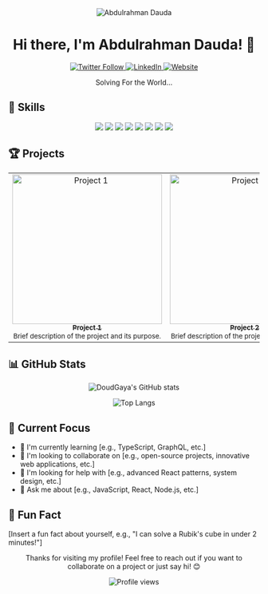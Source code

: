<div align="center">
  <img src="https://github.com/DoudGaya/DoudGaya/raw/main/assets/header.png" alt="Abdulrahman Dauda" />
</div>

<h1 align="center">Hi there, I'm Abdulrahman Dauda! 👋</h1>

<p align="center">
  <a href="https://twitter.com/your-twitter-handle" target="_blank">
    <img src="https://img.shields.io/twitter/follow/your-twitter-handle?style=social" alt="Twitter Follow" />
  </a>
  <a href="https://www.linkedin.com/in/your-linkedin-profile" target="_blank">
    <img src="https://img.shields.io/badge/-LinkedIn-black.svg?style=flat-square&logo=linkedin&colorB=555" alt="LinkedIn" />
  </a>
  <a href="https://your-website.com" target="_blank">
    <img src="https://img.shields.io/badge/Website-FF4405?style=flat-square&logo=google-chrome&logoColor=white" alt="Website" />
  </a>
</p>

<p align="center"> Solving For the World...</p>

## 🚀 Skills

<p align="center">
  <img src="https://img.shields.io/badge/-JavaScript-black?style=flat-square&logo=javascript" />
  <img src="https://img.shields.io/badge/-Python-black?style=flat-square&logo=Python" />
  <img src="https://img.shields.io/badge/-React-black?style=flat-square&logo=react" />
  <img src="https://img.shields.io/badge/-Node.js-black?style=flat-square&logo=Node.js" />
  <img src="https://img.shields.io/badge/-HTML5-black?style=flat-square&logo=html5&logoColor=white" />
  <img src="https://img.shields.io/badge/-CSS3-black?style=flat-square&logo=css3" />
  <img src="https://img.shields.io/badge/-Git-black?style=flat-square&logo=git" />
  <img src="https://img.shields.io/badge/-GitHub-black?style=flat-square&logo=github" />
</p>

## 🏆 Projects

<table>
  <tr>
    <td align="center">
      <a href="https://github.com/yourusername/project1">
        <img src="https://github.com/yourusername/project1/raw/main/assets/preview.png" width="300px" alt="Project 1" />
        <br />
        <sub><b>Project 1</b></sub>
      </a>
      <br />
      <sub>Brief description of the project and its purpose.</sub>
    </td>
    <td align="center">
      <a href="https://github.com/yourusername/project2">
        <img src="https://github.com/yourusername/project2/raw/main/assets/preview.png" width="300px" alt="Project 2" />
        <br />
        <sub><b>Project 2</b></sub>
      </a>
      <br />
      <sub>Brief description of the project and its purpose.</sub>
    </td>
    <td align="center">
      <a href="https://github.com/yourusername/project3">
        <img src="https://github.com/yourusername/project3/raw/main/assets/preview.png" width="300px" alt="Project 3" />
        <br />
        <sub><b>Project 3</b></sub>
      </a>
      <br />
      <sub>Brief description of the project and its purpose.</sub>
    </td>
  </tr>
</table>

## 📊 GitHub Stats

<p align="center">
  <img src="https://github-readme-stats.vercel.app/api?username=DoudGaya&show_icons=true&theme=dark" alt="DoudGaya's GitHub stats" />
</p>

<p align="center">
  <img src="https://github-readme-stats.vercel.app/api/top-langs/?username=DoudGaya&layout=compact&theme=dark" alt="Top Langs" />
</p>

## 🎯 Current Focus

- 🌱 I'm currently learning [e.g., TypeScript, GraphQL, etc.]
- 👯 I'm looking to collaborate on [e.g., open-source projects, innovative web applications, etc.]
- 🤔 I'm looking for help with [e.g., advanced React patterns, system design, etc.]
- 💬 Ask me about [e.g., JavaScript, React, Node.js, etc.]

## 🎉 Fun Fact

[Insert a fun fact about yourself, e.g., "I can solve a Rubik's cube in under 2 minutes!"]

<p align="center">Thanks for visiting my profile! Feel free to reach out if you want to collaborate on a project or just say hi! 😊</p>

<p align="center">
  <img src="https://komarev.com/ghpvc/?username=DoudGaya&color=blueviolet" alt="Profile views" />
</p>

